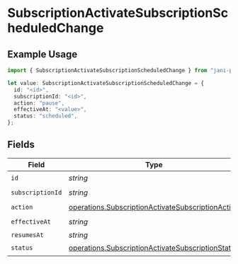 # SubscriptionActivateSubscriptionScheduledChange

## Example Usage

```typescript
import { SubscriptionActivateSubscriptionScheduledChange } from "jani-payments/models/operations";

let value: SubscriptionActivateSubscriptionScheduledChange = {
  id: "<id>",
  subscriptionId: "<id>",
  action: "pause",
  effectiveAt: "<value>",
  status: "scheduled",
};
```

## Fields

| Field                                                                                                                  | Type                                                                                                                   | Required                                                                                                               | Description                                                                                                            |
| ---------------------------------------------------------------------------------------------------------------------- | ---------------------------------------------------------------------------------------------------------------------- | ---------------------------------------------------------------------------------------------------------------------- | ---------------------------------------------------------------------------------------------------------------------- |
| `id`                                                                                                                   | *string*                                                                                                               | :heavy_check_mark:                                                                                                     | N/A                                                                                                                    |
| `subscriptionId`                                                                                                       | *string*                                                                                                               | :heavy_check_mark:                                                                                                     | N/A                                                                                                                    |
| `action`                                                                                                               | [operations.SubscriptionActivateSubscriptionAction](../../models/operations/subscriptionactivatesubscriptionaction.md) | :heavy_check_mark:                                                                                                     | N/A                                                                                                                    |
| `effectiveAt`                                                                                                          | *string*                                                                                                               | :heavy_check_mark:                                                                                                     | N/A                                                                                                                    |
| `resumesAt`                                                                                                            | *string*                                                                                                               | :heavy_minus_sign:                                                                                                     | N/A                                                                                                                    |
| `status`                                                                                                               | [operations.SubscriptionActivateSubscriptionStatus](../../models/operations/subscriptionactivatesubscriptionstatus.md) | :heavy_check_mark:                                                                                                     | N/A                                                                                                                    |